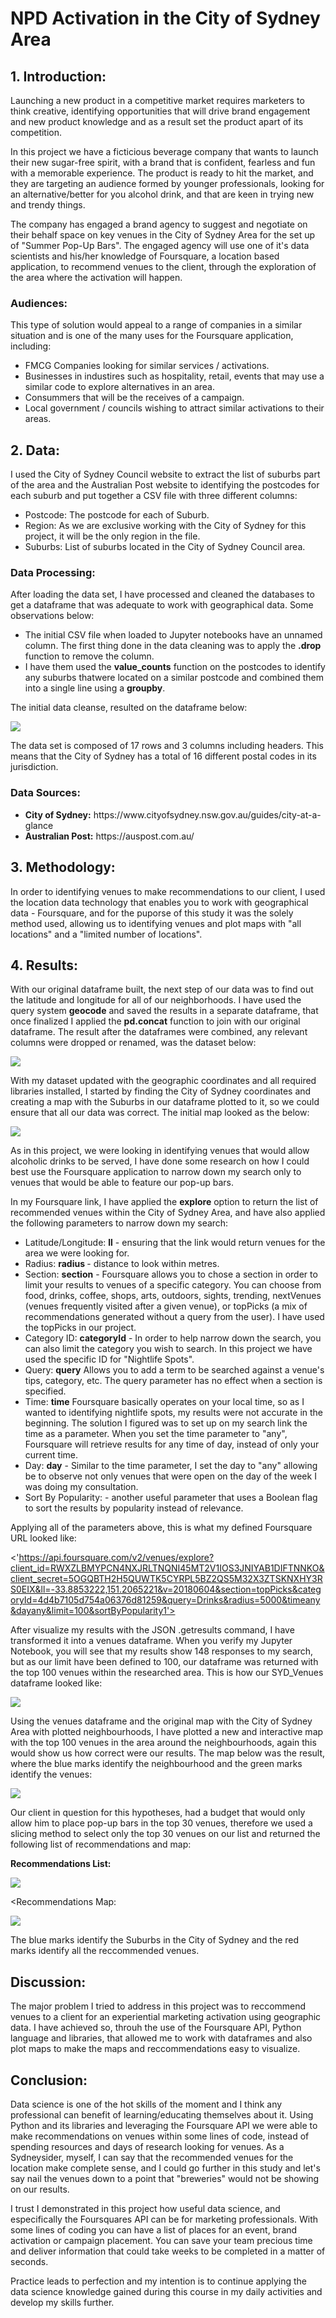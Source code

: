 # NPD Activation in the City of Sydney Area

## 1. Introduction:

Launching a new product in a competitive market requires marketers to think creative, identifying opportunities that will drive brand engagement and new product knowledge and as a result set the product apart of its competition. 

In this project we have a ficticious beverage company that wants to launch their new sugar-free spirit, with a brand that is confident, fearless and fun with a memorable experience. The product is ready to hit the market, and they are targeting an audience formed by younger professionals, looking for an alternative/better for you alcohol drink, and that are keen in trying new and trendy things.

The company has engaged a brand agency to suggest and negotiate on their behalf space on key venues in the City of Sydney Area for the set up of "Summer Pop-Up Bars". The engaged agency will use one of it's data scientists and his/her knowledge of Foursquare, a location based application, to recommend venues to the client, through the exploration of the area where the activation will happen. 

### Audiences: 

This type of solution would appeal to a range of companies in a similar situation and is one of the many uses for the Foursquare application, including: 

<ul>
<li> FMCG Companies looking for similar services / activations.</li>
<li> Businesses in industires such as hospitality, retail, events that may use a similar code to explore alternatives in an area.</li>
<li> Consummers that will be the receives of a campaign.</li>
<li> Local government / councils wishing to attract similar activations to their areas.</li>
</ul>

## 2. Data: 

I used the City of Sydney Council website to extract the list of suburbs part of the area and the Australian Post website to identifying the postcodes for each suburb and put together a CSV file with three different columns: 

<ul>
<li> Postcode: The postcode for each of Suburb.</li>
<li> Region: As we are exclusive working with the City of Sydney for this project, it will be the only region in the file. </li>
<li> Suburbs: List of suburbs located in the City of Sydney Council area.</li>
</ul>


### Data Processing:

After loading the data set, I have processed and cleaned the databases to get a dataframe that was adequate to work with geographical data. Some observations below: 

<ul> 
  <li> The initial CSV file when loaded to Jupyter notebooks have an unnamed column. The first thing done in the data cleaning was to apply the <b> .drop</b> function to remove the column.</li>
  <li> I have them used the <b>value_counts</b> function on the postcodes to identify any suburbs thatwere located on a similar postcode and combined them into a single line using a <b>groupby</b>. </li>
</ul>

The initial data cleanse, resulted on the dataframe below: 

![](https://github.com/carolcosta1984/Coursera_Capstone/blob/master/Images/Data%20Set.PNG)

The data set is composed of 17 rows and 3 columns including headers. This means that the City of Sydney has a total of 16 different postal codes in its jurisdiction.

### Data Sources: 
<ul>
  <li><b>City of Sydney:</b> https://www.cityofsydney.nsw.gov.au/guides/city-at-a-glance</li>
  <li><b>Australian Post:</b> https://auspost.com.au/</li>
 </ul>
 
 ## 3. Methodology:
 
In order to identifying venues to make recommendations to our client, I used the location data technology that enables you to work with geographical data - Foursquare, and for the puporse of this study it was the solely method used, allowing us to identifying venues and plot maps with "all locations" and a "limited number of locations". 

## 4. Results: 

With our original dataframe built, the next step of our data was to find out the latitude and longitude for all of our neighborhoods. I have used the query system <b>geocode</b> and saved the results in a separate dataframe, that once finalized I applied the <b>pd.concat</b> function to join with our original dataframe. The result after the dataframes were combined, any relevant columns were dropped or renamed, was the dataset below: 

![](https://github.com/carolcosta1984/Coursera_Capstone/blob/master/Images/Full%20dfgeo.PNG)

With my dataset updated with the geographic coordinates and all required libraries installed, I started by finding the City of Sydney coordinates and creating a map with the Suburbs in our dataframe plotted to it, so we could ensure that all our data was correct. The initial map looked as the below: 

![](https://github.com/carolcosta1984/Coursera_Capstone/blob/master/Images/City%20of%20Sydney%20with%20postcodes%20plotted.PNG)

As in this project, we were looking in identifying venues that would allow alcoholic drinks to be served, I have done some research on how I could best use the Foursquare application to narrow down my search only to venues that would be able to feature our pop-up bars. 

In my Foursquare link, I have applied the <b>explore</b> option to return the list of recommended venues within the City of Sydney Area, and have also applied the following parameters to narrow down my search:

<ul> 
  <li> Latitude/Longitude: <b>ll</b> - ensuring that the link would return venues for the area we were looking for.</li>
  <li> Radius: <b>radius </b> - distance to look within metres.</li> 
  <li> Section: <b>section</b> - Foursquare allows you to chose a section in order to limit your results to venues of a specific category. You can choose from food, drinks, coffee, shops, arts, outdoors, sights, trending, nextVenues (venues frequently visited after a given venue), or topPicks (a mix of recommendations generated without a query from the user). I have used the topPicks in our project. </li> 
  <li>Category ID: <b>categoryId</b> - In order to help narrow down the search, you can also limit the category you wish to search. In this project we have used the specific ID for "Nightlife Spots".</li>
  <li> Query: <b>query</b> 	Allows you to add a term to be searched against a venue's tips, category, etc. The query parameter has no effect when a section is specified.</li>
  <li> Time: <b>time</b> Foursquare basically operates on your local time, so as I wanted to identifying nightlife spots, my results were not accurate in the beginning. The solution I figured was to set up on my search link the time as a parameter. When you set the time parameter to "any", Foursquare will retrieve results for any time of day, instead of only your current time.</li>
  <li> Day: <b>day</b> - Similar to the time parameter, I set the day to "any" allowing be to observe not only venues that were open on the day of the week I was doing my consultation. </li>
  <li> Sort By Popularity: <sortByPopularity</b> - another useful parameter that uses a Boolean flag to sort the results by popularity instead of relevance.</li>
  </ul> 
  
 Applying all of the parameters above, this is what my defined Foursquare URL looked like:
 
 <'https://api.foursquare.com/v2/venues/explore?client_id=RWXZLBMYPCN4NXJRLTNQNI45MT2V1IOS3JNIYAB1DIFTNNKO&client_secret=5OGQBTH2H5QUWTK5CYRPL5BZ2QS5M32X3ZTSKNXHY3RS0EIX&ll=-33.8853222,151.2065221&v=20180604&section=topPicks&categoryId=4d4b7105d754a06376d81259&query=Drinks&radius=5000&timeany&dayany&limit=100&sortByPopularity1'>
 
After visualize my results with the JSON .getresults command, I have transformed it into a venues dataframe. When you verify my Jupyter Notebook, you will see that my results show 148 responses to my search, but as our limit have been defined to 100, our dataframe was returned with the top 100 venues within the researched area. This is how our SYD_Venues dataframe looked like: 

![](https://github.com/carolcosta1984/Coursera_Capstone/blob/master/Images/Syd%20Venues%20DF.PNG)

Using the venues dataframe and the original map with the City of Sydney Area with plotted neighbourhoods, I have plotted a new and interactive map with the top 100 venues in the area around the neighbourhoods, again this would show us how correct were our results. The map below was the result, where the blue marks identify the neighbourhood and the green marks identify the venues:  

![](https://github.com/carolcosta1984/Coursera_Capstone/blob/master/Images/Map%20with%20100%20venues%20plotted%20around%20neighbourhood.PNG)

Our client in question for this hypotheses, had a budget that would only allow him to place pop-up bars in the top 30 venues, therefore we used a slicing method to select only the top 30 venues on our list and returned the following list of recommendations and map: 

<b>Recommendations List:</b>

![](https://github.com/carolcosta1984/Coursera_Capstone/blob/master/Images/Recommendations%20List.PNG)

<Recommendations Map:</b>

![](https://github.com/carolcosta1984/Coursera_Capstone/blob/master/Images/Recommended.PNG)

The blue marks identify the Suburbs in the City of Sydney and the red marks identify all the reccommended venues. 

## Discussion: 

The major problem I tried to address in this project was to reccommend venues to a client for an experiential marketing activation using geographic data. I have achieved so, throuh the use of the Foursquare API, Python language and libraries, that allowed me to work with dataframes and also plot maps to make the maps and reccommendations easy to visualize. 

## Conclusion: 

Data science is one of the hot skills of the moment and I think any professional can benefit of learning/educating themselves about it. 
Using Python and its libraries and leveraging the Foursquare API we were able to make recommendations on venues within some lines of code, instead of spending resources and days of research looking for venues. As a Sydneysider, myself, I can say that the recommended venues for the location make complete sense, and I could go further in this study and let's say nail the venues down to a point that "breweries" would not be showing on our results. 

I trust I demonstrated in this project how useful data science, and especifically the Foursquares API can be for marketing professionals. With some lines of coding you can have a list of places for an event, brand activation or campaign placement. You can save your team precious time and deliver information that could take weeks to be completed in a matter of seconds. 

Practice leads to perfection and my intention is to continue applying the data science knowledge gained during this course in my daily activities and develop my skills further. 

